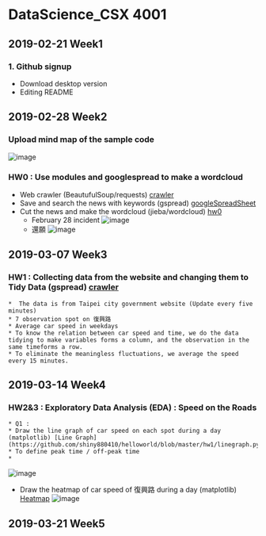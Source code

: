 ﻿# DataScience_CSX 4001

## **2019-02-21 Week1**

### 1. Github signup 
* Download desktop version 
* Editing README


## **2019-02-28 Week2**
###  Upload mind map of the sample code 
![image](https://github.com/shiny880410/helloworld/blob/master/hw0/sample_mindmap.PNG)
###  HW0 : Use modules and googlespread to make a wordcloud
* Web crawler (BeautufulSoup/requests) [crawler](https://github.com/shiny880410/helloworld/blob/master/hw0/20190301/craw.py)
* Save and search the news with keywords (gspread) [googleSpreadSheet](https://docs.google.com/spreadsheets/d/1I-m9HwjiPkYES3Ll5PvWk-xijm_9bcn_jxnDOhtpnZE/edit?usp=sharing)
* Cut the news and make the wordcloud (jieba/wordcloud) [hw0](https://github.com/shiny880410/helloworld/blob/master/hw0/20190301/20190301.py)
	* February 28 incident
![image](https://github.com/shiny880410/helloworld/blob/master/hw0/20190301/2288WC.png)
	* 還願
![image](https://github.com/shiny880410/helloworld/blob/master/hw0/20190301/hwanuanWC.png)

## **2019-03-07 Week3**
### HW1 : Collecting data from the website and changing them to Tidy Data (gspread) [crawler](https://docs.google.com/spreadsheets/d/1FJPf9S2vpimDZvefrpnfq31cq3JpmySHse74WQoEgu4/edit?usp=sharing)
	*  The data is from Taipei city government website (Update every five minutes)
	* 7 observation spot on 復興路
	* Average car speed in weekdays
	* To know the relation between car speed and time, we do the data tidying to make variables forms a column, and the observation in the same timeforms a row.
	* To eliminate the meaningless fluctuations, we average the speed every 15 minutes.
## **2019-03-14 Week4**
### HW2&3 : Exploratory Data Analysis (EDA) : Speed on the Roads
	* Q1 : 
	* Draw the line graph of car speed on each spot during a day (matplotlib) [Line Graph](https://github.com/shiny880410/helloworld/blob/master/hw1/linegraph.py)
	* To define peak time / off-peak time
	*  
![image](https://github.com/shiny880410/helloworld/blob/master/hw1/linegraph.png)
* Draw the heatmap of car speed of 復興路 during a day (matplotlib) [Heatmap](https://github.com/shiny880410/helloworld/blob/master/hw1/heatmap.py)
![image](https://github.com/shiny880410/helloworld/blob/master/hw1/heatmap.png)


## **2019-03-21 Week5**